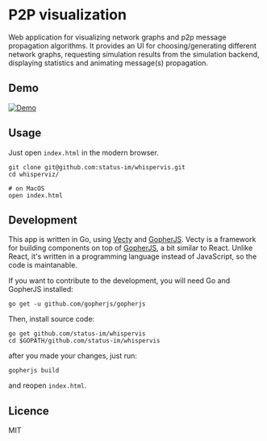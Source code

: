 # P2P visualization

Web application for visualizing network graphs and p2p message propagation algorithms.
It provides an UI for choosing/generating different network graphs, requesting simulation results from the simulation backend, displaying statistics and animating message(s) propagation.

## Demo
[![Demo](https://img.youtube.com/vi/z2Zrfz6xxng/0.jpg)](https://www.youtube.com/watch?v=z2Zrfz6xxng)


## Usage

Just open `index.html` in the modern browser.

```
git clone git@github.com:status-im/whispervis.git
cd whisperviz/

# on MacOS
open index.html
```

## Development
This app is written in Go, using [Vecty](https://github.com/gopherjs/vecty) and [GopherJS](https://github.com/gopherjs/gopherjs). Vecty is a framework for building components on top of [GopherJS](https://github.com/gopherjs/gopherjs), a bit similar to React. Unlike React, it's written in a programming language instead of JavaScript, so the code is maintanable.

If you want to contribute to the development, you will need Go and GopherJS installed:

```
go get -u github.com/gopherjs/gopherjs
```

Then, install source code:
```
go get github.com/status-im/whispervis
cd $GOPATH/github.com/status-im/whispervis
```
after you made your changes, just run:

```
gopherjs build
```

and reopen `index.html`.

## Licence
MIT
